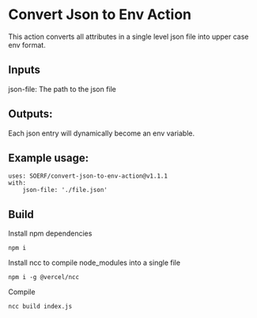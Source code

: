 # Convert Json to Env Action

This action converts all attributes in a single level json file into upper case env format.

## Inputs

json-file: The path to the json file

## Outputs:

Each json entry will dynamically become an env variable.

## Example usage:

```
uses: SOERF/convert-json-to-env-action@v1.1.1
with:
    json-file: './file.json'
```

## Build

Install npm dependencies

`npm i`

Install ncc to compile node_modules into a single file

`npm i -g @vercel/ncc`

Compile

`ncc build index.js`
